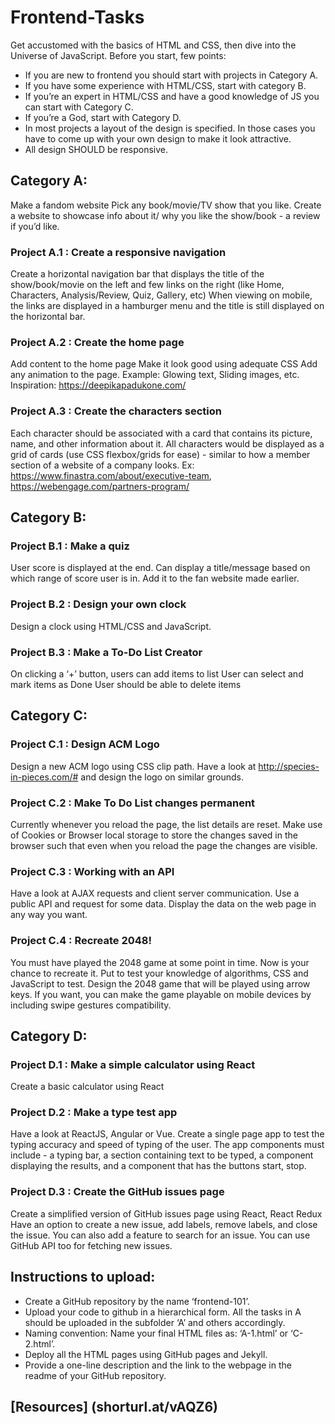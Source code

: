 # Frontend-Tasks

Get accustomed with the basics of HTML and CSS, then dive into the Universe of JavaScript.
Before you start, few points: 
* If you are new to frontend you should start with projects in Category A. 
* If you have some experience with HTML/CSS, start with category B. 
* If you’re an expert in HTML/CSS and have a good knowledge of JS you can start with Category C. 
* If you’re a God, start with Category D.  
* In most projects a layout of the design is specified. In those cases you have to come up with your own design to make it look attractive.
* All design SHOULD be responsive.

## Category A:

Make a fandom website
Pick any book/movie/TV show that you like. Create a website to showcase info about it/ why you like the show/book - a review if you’d like.

### Project A.1 : Create a responsive navigation
Create a horizontal navigation bar that displays the title of the show/book/movie on the left and few links on the right (like Home, Characters, Analysis/Review, Quiz, Gallery, etc)
When viewing on mobile, the links are displayed in a hamburger menu and the title is still displayed on the horizontal bar.

### Project A.2 : Create the home page
Add content to the home page 
Make it look good using adequate CSS
Add any animation to the page. Example: Glowing text, Sliding images, etc.
Inspiration: https://deepikapadukone.com/

### Project A.3 : Create the characters section
Each character should be associated with a card that contains its picture, name, and other information about it.
All characters would be displayed as a grid of cards (use CSS flexbox/grids for ease) - similar to how a member section of a website of a company looks.
Ex: https://www.finastra.com/about/executive-team, https://webengage.com/partners-program/ 

## Category B:

### Project B.1 : Make a quiz
User score is displayed at the end.
Can display a title/message based on which range of score user is in.
Add it to the fan website made earlier.

### Project B.2 : Design your own clock
Design a clock using HTML/CSS and JavaScript.

### Project B.3 : Make a To-Do List Creator
On clicking a ‘+’ button, users can add items to list
User can select and mark items as Done
User should be able to delete items

## Category C:

### Project C.1 : Design ACM Logo
Design a new ACM logo using CSS clip path. Have a look at http://species-in-pieces.com/# and design the logo on similar grounds.

### Project C.2 : Make To Do List changes permanent
Currently whenever you reload the page, the list details are reset. Make use of Cookies or Browser local storage to store the changes saved in the browser such that even when you reload the page the changes are visible.

### Project C.3 : Working with an API
Have a look at AJAX requests and client server communication.
Use a public API and request for some data.
Display the data on the web page in any way you want.

### Project C.4 : Recreate 2048!
You must have played the 2048 game at some point in time. Now is your chance to recreate it. Put to test your knowledge of algorithms, CSS and JavaScript to test.
Design the 2048 game that will be played using arrow keys.
If you want, you can make the game playable on mobile devices by including swipe gestures compatibility.

## Category D:

### Project D.1 : Make a simple calculator using React
Create a basic calculator using React

### Project D.2 : Make a type test app
Have a look at ReactJS, Angular or Vue. 
Create a single page app to test the typing accuracy and speed of typing of the user.
The app components must include - a typing bar, a section containing text to be typed, a component displaying the results, and a component that has the buttons start, stop.

### Project D.3 : Create the GitHub issues page
 Create a simplified version of GitHub issues page using React, React Redux
Have an option to create a new issue, add labels, remove labels, and close the issue.
You can also add a feature to search for an issue.
You can use GitHub API too for fetching new issues.

## Instructions to upload:
* Create a GitHub repository by the name ‘frontend-101’.
* Upload your code to github in a hierarchical form. All the tasks in A should be uploaded in the subfolder ‘A’ and others accordingly.
* Naming convention: Name your final HTML files as: ‘A-1.html’ or ‘C-2.html’.
* Deploy all the HTML pages using GitHub pages and Jekyll.
* Provide a one-line description and the link to the webpage in the readme of your GitHub repository.

## [Resources] (shorturl.at/vAQZ6)
